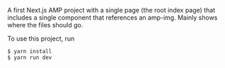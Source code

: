 A first Next.js AMP project with a single page (the root index page) that
includes a single component that references an amp-img.
Mainly shows where the files should go.

To use this project, run

```
$ yarn install
$ yarn run dev
```
